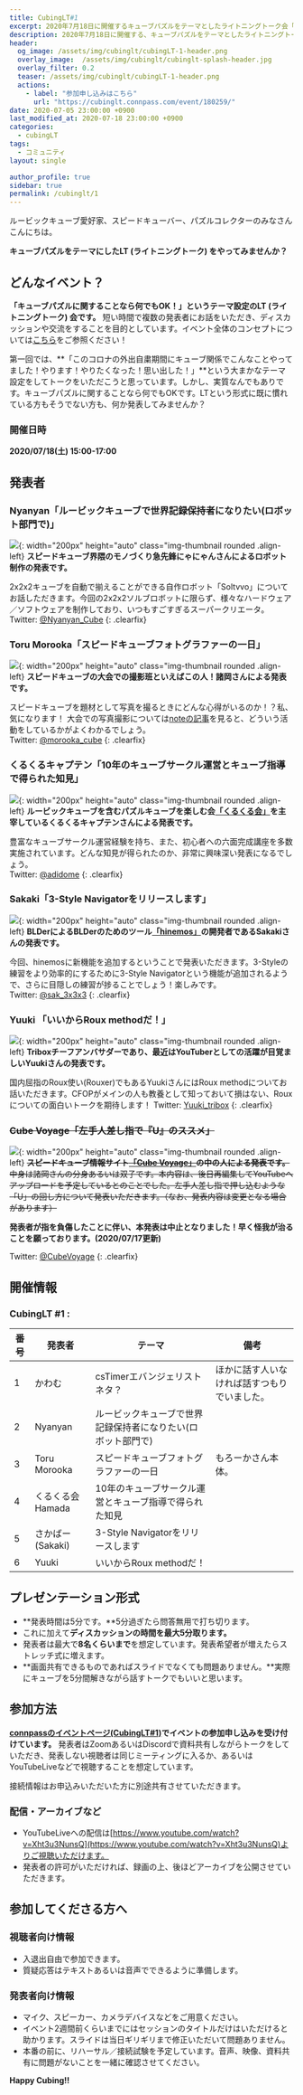 ```yaml
---
title: CubingLT#1
excerpt: 2020年7月18日に開催するキューブパズルをテーマとしたライトニングトーク会「CubingLT#1」について紹介します。
description: 2020年7月18日に開催する、キューブパズルをテーマとしたライトニングトーク会「CubingLT#1」について紹介します。
header:
  og_image: /assets/img/cubinglt/cubingLT-1-header.png
  overlay_image:  /assets/img/cubinglt/cubinglt-splash-header.jpg
  overlay_filter: 0.2
  teaser: /assets/img/cubinglt/cubingLT-1-header.png
  actions:
    - label: "参加申し込みはこちら"
      url: "https://cubinglt.connpass.com/event/180259/"
date: 2020-07-05 23:00:00 +0900
last_modified_at: 2020-07-18 23:00:00 +0900
categories:
  - cubingLT
tags:
  - コミュニティ
layout: single

author_profile: true
sidebar: true
permalink: /cubinglt/1
---
```


ルービックキューブ愛好家、スピードキューバー、パズルコレクターのみなさんこんにちは。

**キューブパズルをテーマにしたLT (ライトニングトーク) をやってみませんか？**

## どんなイベント？
**「キューブパズルに関することなら何でもOK！」というテーマ設定のLT (ライトニングトーク) 会です。** 短い時間で複数の発表者にお話をいただき、ディスカッションや交流をすることを目的としています。イベント全体のコンセプトについては[こちら](/cubinglt/)をご参照ください！

第一回では、**「このコロナの外出自粛期間にキューブ関係でこんなことやってました！やります！やりたくなった！思い出した！」**という大まかなテーマ設定をしてトークをいただこうと思っています。しかし、実質なんでもありです。キューブパズルに関することなら何でもOKです。LTという形式に既に慣れている方もそうでない方も、何か発表してみませんか？

### 開催日時
**2020/07/18(土) 15:00-17:00**

## 発表者
### Nyanyan「ルービックキューブで世界記録保持者になりたい(ロボット部門で)」
![](/assets/img/cubinglt/nyanyan_400x400.jpg){: width="200px" height="auto" class="img-thumbnail rounded .align-left}
**スピードキューブ界隈のモノづくり急先鋒にゃにゃんさんによるロボット制作の発表です。**

2x2x2キューブを自動で揃えることができる自作ロボット「Soltvvo」についてお話しただきます。今回の2x2x2ソルブロボットに限らず、様々なハードウェア／ソフトウェアを制作しており、いつもすごすぎるスーパークリエータ。  
Twitter: [@Nyanyan_Cube](https://twitter.com/Nyanyan_Cube)
{: .clearfix}

### Toru Morooka「スピードキューブフォトグラファーの一日」
![](/assets/img/cubinglt/morooka_400x400.jpg){: width="200px" height="auto" class="img-thumbnail rounded .align-left}
**スピードキューブの大会での撮影班といえばこの人！諸岡さんによる発表です。**

スピードキューブを題材として写真を撮るときにどんな心得がいるのか！？私、気になります！ 大会での写真撮影については[noteの記事](https://note.com/morooka_cube)を見ると、どういう活動をしているかがよくわかるでしょう。  
Twitter: [@morooka_cube](https://twitter.com/morooka_cube)
 {: .clearfix}

### くるくるキャプテン「10年のキューブサークル運営とキューブ指導で得られた知見」
![](/assets/img/cubinglt/hamada_400x400.jpg){: width="200px" height="auto" class="img-thumbnail rounded .align-left}
**ルービックキューブを含むパズルキューブを楽しむ会[「くるくる会」](http://kurukurukai.com/)を主宰しているくるくるキャプテンさんによる発表です。**

豊富なキューブサークル運営経験を持ち、また、初心者への六面完成講座を多数実施されています。どんな知見が得られたのか、非常に興味深い発表になるでしょう。  
Twitter: [@adidome](https://twitter.com/adidome)
{: .clearfix}

### Sakaki「3-Style Navigatorをリリースします」
![](/assets/img/cubinglt/sakaki_400x400.jpg){: width="200px" height="auto" class="img-thumbnail rounded .align-left}
**BLDerによるBLDerのためのツール[「hinemos」](https://saxcy.info/hinemos/mypage.html)の開発者であるSakakiさんの発表です。**

今回、hinemosに新機能を追加するということで発表いただきます。3-Styleの練習をより効率的にするために3-Style Navigatorという機能が追加されるようで、さらに目隠しの練習が捗ることでしょう！楽しみです。  
Twitter: [@sak_3x3x3](https://twitter.com/sak_3x3x3)
{: .clearfix}

### Yuuki 「いいからRoux methodだ！」
![](/assets/img/cubinglt/Yuuki_400x400.jpg){: width="200px" height="auto" class="img-thumbnail rounded .align-left}
**Triboxチーフアンバサダーであり、最近はYouTuberとしての活躍が目覚ましいYuukiさんの発表です。**

国内屈指のRoux使い(Rouxer)でもあるYuukiさんにはRoux methodについてお話いただきます。CFOPがメインの人も教養として知っておいて損はない、Rouxについての面白いトークを期待します！
Twitter: [Yuuki_tribox](https://twitter.com/Yuuki_tribox)
{: .clearfix}

### ~~Cube Voyage「左手人差し指で『U』のススメ」~~
![](/assets/img/cubinglt/cubevoyage_400x400.jpg){: width="200px" height="auto" class="img-thumbnail rounded .align-left}
~~**スピードキューブ情報サイト[「Cube Voyage」](https://cubevoyage.net/)の中の人による発表です。**~~  
~~中身は諸岡さんの分身あるいは双子です。本内容は、後日再編集してYouTubeへアップロードを予定しているとのことでした。左手人差し指で押し込むような「U」の回し方について発表いただきます。（なお、発表内容は変更となる場合があります）~~

**発表者が指を負傷したことに伴い、本発表は中止となりました！早く怪我が治ることを願っております。(2020/07/17更新)**

Twitter: [@CubeVoyage](https://twitter.com/CubeVoyage)
{: .clearfix}


## 開催情報
### CubingLT #1 : 

|番号|発表者|テーマ|備考|
|---|------|-------|-----|
|1|かわむ|csTimerエバンジェリストネタ？|ほかに話す人いなければ話すつもりでいました。|
|2|Nyanyan|ルービックキューブで世界記録保持者になりたい(ロボット部門で)||
|3|Toru Morooka|スピードキューブフォトグラファーの一日|もろーかさん本体。|
|4|くるくる会 Hamada|10年のキューブサークル運営とキューブ指導で得られた知見||
|5|さかばー(Sakaki)|3-Style Navigatorをリリースします||
|6|Yuuki|いいからRoux methodだ！||

## プレゼンテーション形式
- **発表時間は5分です。**5分過ぎたら問答無用で打ち切ります。
- これに加えて**ディスカッションの時間を最大5分取ります。**
- 発表者は最大で**8名くらいまで**を想定しています。発表希望者が増えたらストレッチ式に増えます。
- **画面共有できるものであればスライドでなくても問題ありません。**実際にキューブを5分間解きながら話すトークでもいいと思います。

## 参加方法
**[connpassのイベントページ(CubingLT#1)](https://cubinglt.connpass.com/event/180259/)でイベントの参加申し込みを受け付けています。**
発表者はZoomあるいはDiscordで資料共有しながらトークをしていただき、発表しない視聴者は同じミーティングに入るか、あるいはYouTubeLiveなどで視聴することを想定しています。

接続情報はお申込みいただいた方に別途共有させていただきます。

### 配信・アーカイブなど
- YouTubeLiveへの配信は[https://www.youtube.com/watch?v=Xht3u3NunsQ](https://www.youtube.com/watch?v=Xht3u3NunsQ)よりご視聴いただけます。
- 発表者の許可がいただければ、録画の上、後ほどアーカイブを公開させていただきます。

## 参加してくださる方へ
### 視聴者向け情報
- 入退出自由で参加できます。
- 質疑応答はテキストあるいは音声でできるように準備します。

### 発表者向け情報
- マイク、スピーカー、カメラデバイスなどをご用意ください。
- イベント2週間前くらいまでにはセッションのタイトルだけはいただけると助かります。スライドは当日ギリギリまで修正いただいて問題ありません。
- 本番の前に、リハーサル／接続試験を予定しています。音声、映像、資料共有に問題がないことを一緒に確認させてください。

**Happy Cubing!!**
